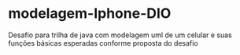 # modelagem-Iphone-DIO
Desafio para trilha de java com modelagem uml de um celular e suas funções básicas esperadas conforme proposta do desafio

